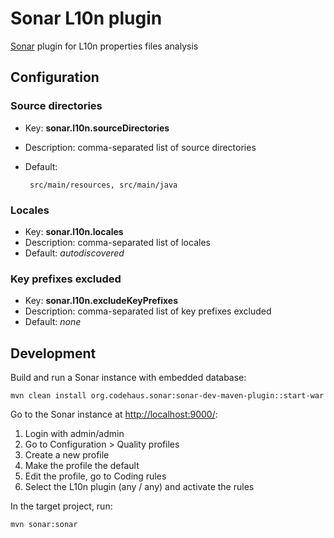 # Sonar L10n plugin

[Sonar](http://www.sonarsource.org/) plugin for L10n properties files analysis

## Configuration

### Source directories

 * Key: **sonar.l10n.sourceDirectories**
 * Description: comma-separated list of source directories
 * Default:

        src/main/resources, src/main/java

### Locales

 * Key: **sonar.l10n.locales**
 * Description: comma-separated list of locales
 * Default: *autodiscovered*

### Key prefixes excluded

 * Key: **sonar.l10n.excludeKeyPrefixes**
 * Description: comma-separated list of key prefixes excluded
 * Default: *none*

## Development

Build and run a Sonar instance with embedded database:

    mvn clean install org.codehaus.sonar:sonar-dev-maven-plugin::start-war

Go to the Sonar instance at <http://localhost:9000/>:

 1. Login with admin/admin
 2. Go to Configuration > Quality profiles
 3. Create a new profile
 4. Make the profile the default
 5. Edit the profile, go to Coding rules
 6. Select the L10n plugin (any / any) and activate the rules

In the target project, run:

    mvn sonar:sonar
